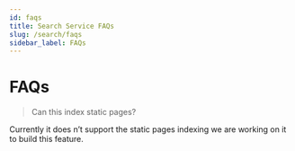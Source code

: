 ```yaml
---
id: faqs
title: Search Service FAQs
slug: /search/faqs
sidebar_label: FAQs
---
```


# FAQs

> Can this index static pages?

Currently it does n’t support the static pages indexing we are working on it to build this feature.
